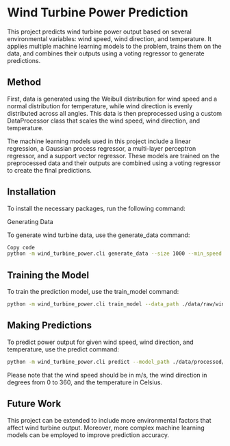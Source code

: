 # Wind Turbine Power Prediction

This project predicts wind turbine power output based on several environmental variables: wind speed, wind direction, and temperature. It applies multiple machine learning models to the problem, trains them on the data, and combines their outputs using a voting regressor to generate predictions.

## Method

First, data is generated using the Weibull distribution for wind speed and a normal distribution for temperature, while wind direction is evenly distributed across all angles. This data is then preprocessed using a custom DataProcessor class that scales the wind speed, wind direction, and temperature. 

The machine learning models used in this project include a linear regression, a Gaussian process regressor, a multi-layer perceptron regressor, and a support vector regressor. These models are trained on the preprocessed data and their outputs are combined using a voting regressor to create the final predictions.

## Installation

To install the necessary packages, run the following command:

Generating Data

To generate wind turbine data, use the generate_data command:

```bash
Copy code
python -m wind_turbine_power.cli generate_data --size 1000 --min_speed 3 --max_speed 15 --std_dev 2 --power_coeff 0.5 --out_path ./data/raw/wind_turbine_data.csv
```

## Training the Model

To train the prediction model, use the train_model command:

```bash
python -m wind_turbine_power.cli train_model --data_path ./data/raw/wind_turbine_data.csv --model_path ./data/processed/wind_turbine_model.pkl
```

## Making Predictions

To predict power output for given wind speed, wind direction, and temperature, use the predict command:

```bash
python -m wind_turbine_power.cli predict --model_path ./data/processed/wind_turbine_model.pkl --wind_speed 10 --wind_direction 45 --temperature 15
```
Please note that the wind speed should be in m/s, the wind direction in degrees from 0 to 360, and the temperature in Celsius.

## Future Work

This project can be extended to include more environmental factors that affect wind turbine output. Moreover, more complex machine learning models can be employed to improve prediction accuracy.
